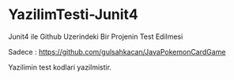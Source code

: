 # YazilimTesti-Junit4
Junit4 ile Github Uzerindeki Bir Projenin Test Edilmesi

Sadece :
https://github.com/gulsahkacan/JavaPokemonCardGame 

Yazilimin test kodlari yazilmistir.
